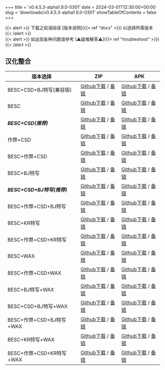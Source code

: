 
+++
title = 'v0.4.5.3-alpha1.9.0-0301'
date = 2024-03-01T12:30:00+00:00
slug = 'downloads/v0.4.5.3-alpha1.9.0-0301'
showTableOfContents = false
+++

{{< alert >}}
下载之前请阅读 [版本说明]({{< ref "docs" >}}) 以选择所需版本
{{< /alert >}}
<br>
{{< alert >}}
如出现各种问题请参考 [⚠疑难解答⚠]({{< ref "troubleshoot" >}})
{{< /alert >}}

## 汉化整合

|         版本选择          |                                                                                                                                                                            ZIP                                                                                                                                                                             |                                                                                                                                                                            APK                                                                                                                                                                             |
|---------------------------|------------------------------------------------------------------------------------------------------------------------------------------------------------------------------------------------------------------------------------------------------------------------------------------------------------------------------------------------------------|------------------------------------------------------------------------------------------------------------------------------------------------------------------------------------------------------------------------------------------------------------------------------------------------------------------------------------------------------------|
|BESC+CSD+BJ特写(兼容版)    |[Github下载](https://github.com/DoL-Lyra/Lyra/releases/download/v0.4.5.3-alpha1.9.0-0301/DoL-0.4.5.3-Lyra-a1.9.0-polyfill-besc-cheat-csd-sideviewbj-0301.zip ) / [备链](https://ghfast.top/https://github.com/DoL-Lyra/Lyra/releases/download/v0.4.5.3-alpha1.9.0-0301/DoL-0.4.5.3-Lyra-a1.9.0-polyfill-besc-cheat-csd-sideviewbj-0301.zip )|[Github下载](https://github.com/DoL-Lyra/Lyra/releases/download/v0.4.5.3-alpha1.9.0-0301/DoL-0.4.5.3-Lyra-a1.9.0-polyfill-besc-cheat-csd-sideviewbj-0301.apk ) / [备链](https://ghfast.top/https://github.com/DoL-Lyra/Lyra/releases/download/v0.4.5.3-alpha1.9.0-0301/DoL-0.4.5.3-Lyra-a1.9.0-polyfill-besc-cheat-csd-sideviewbj-0301.apk )|
|BESC                       |[Github下载](https://github.com/DoL-Lyra/Lyra/releases/download/v0.4.5.3-alpha1.9.0-0301/DoL-0.4.5.3-Lyra-a1.9.0-besc-0301.zip ) / [备链](https://ghfast.top/https://github.com/DoL-Lyra/Lyra/releases/download/v0.4.5.3-alpha1.9.0-0301/DoL-0.4.5.3-Lyra-a1.9.0-besc-0301.zip )                                                            |[Github下载](https://github.com/DoL-Lyra/Lyra/releases/download/v0.4.5.3-alpha1.9.0-0301/DoL-0.4.5.3-Lyra-a1.9.0-besc-0301.apk ) / [备链](https://ghfast.top/https://github.com/DoL-Lyra/Lyra/releases/download/v0.4.5.3-alpha1.9.0-0301/DoL-0.4.5.3-Lyra-a1.9.0-besc-0301.apk )                                                            |
|***BESC+CSD(推荐)***       |[Github下载](https://github.com/DoL-Lyra/Lyra/releases/download/v0.4.5.3-alpha1.9.0-0301/DoL-0.4.5.3-Lyra-a1.9.0-besc-csd-0301.zip ) / [备链](https://ghfast.top/https://github.com/DoL-Lyra/Lyra/releases/download/v0.4.5.3-alpha1.9.0-0301/DoL-0.4.5.3-Lyra-a1.9.0-besc-csd-0301.zip )                                                    |[Github下载](https://github.com/DoL-Lyra/Lyra/releases/download/v0.4.5.3-alpha1.9.0-0301/DoL-0.4.5.3-Lyra-a1.9.0-besc-csd-0301.apk ) / [备链](https://ghfast.top/https://github.com/DoL-Lyra/Lyra/releases/download/v0.4.5.3-alpha1.9.0-0301/DoL-0.4.5.3-Lyra-a1.9.0-besc-csd-0301.apk )                                                    |
|作弊+CSD                   |[Github下载](https://github.com/DoL-Lyra/Lyra/releases/download/v0.4.5.3-alpha1.9.0-0301/DoL-0.4.5.3-Lyra-a1.9.0-cheat-csd-0301.zip ) / [备链](https://ghfast.top/https://github.com/DoL-Lyra/Lyra/releases/download/v0.4.5.3-alpha1.9.0-0301/DoL-0.4.5.3-Lyra-a1.9.0-cheat-csd-0301.zip )                                                  |[Github下载](https://github.com/DoL-Lyra/Lyra/releases/download/v0.4.5.3-alpha1.9.0-0301/DoL-0.4.5.3-Lyra-a1.9.0-cheat-csd-0301.apk ) / [备链](https://ghfast.top/https://github.com/DoL-Lyra/Lyra/releases/download/v0.4.5.3-alpha1.9.0-0301/DoL-0.4.5.3-Lyra-a1.9.0-cheat-csd-0301.apk )                                                  |
|BESC+作弊+CSD              |[Github下载](https://github.com/DoL-Lyra/Lyra/releases/download/v0.4.5.3-alpha1.9.0-0301/DoL-0.4.5.3-Lyra-a1.9.0-besc-cheat-csd-0301.zip ) / [备链](https://ghfast.top/https://github.com/DoL-Lyra/Lyra/releases/download/v0.4.5.3-alpha1.9.0-0301/DoL-0.4.5.3-Lyra-a1.9.0-besc-cheat-csd-0301.zip )                                        |[Github下载](https://github.com/DoL-Lyra/Lyra/releases/download/v0.4.5.3-alpha1.9.0-0301/DoL-0.4.5.3-Lyra-a1.9.0-besc-cheat-csd-0301.apk ) / [备链](https://ghfast.top/https://github.com/DoL-Lyra/Lyra/releases/download/v0.4.5.3-alpha1.9.0-0301/DoL-0.4.5.3-Lyra-a1.9.0-besc-cheat-csd-0301.apk )                                        |
|BESC+BJ特写                |[Github下载](https://github.com/DoL-Lyra/Lyra/releases/download/v0.4.5.3-alpha1.9.0-0301/DoL-0.4.5.3-Lyra-a1.9.0-besc-sideviewbj-0301.zip ) / [备链](https://ghfast.top/https://github.com/DoL-Lyra/Lyra/releases/download/v0.4.5.3-alpha1.9.0-0301/DoL-0.4.5.3-Lyra-a1.9.0-besc-sideviewbj-0301.zip )                                      |[Github下载](https://github.com/DoL-Lyra/Lyra/releases/download/v0.4.5.3-alpha1.9.0-0301/DoL-0.4.5.3-Lyra-a1.9.0-besc-sideviewbj-0301.apk ) / [备链](https://ghfast.top/https://github.com/DoL-Lyra/Lyra/releases/download/v0.4.5.3-alpha1.9.0-0301/DoL-0.4.5.3-Lyra-a1.9.0-besc-sideviewbj-0301.apk )                                      |
|***BESC+CSD+BJ特写(推荐)***|[Github下载](https://github.com/DoL-Lyra/Lyra/releases/download/v0.4.5.3-alpha1.9.0-0301/DoL-0.4.5.3-Lyra-a1.9.0-besc-csd-sideviewbj-0301.zip ) / [备链](https://ghfast.top/https://github.com/DoL-Lyra/Lyra/releases/download/v0.4.5.3-alpha1.9.0-0301/DoL-0.4.5.3-Lyra-a1.9.0-besc-csd-sideviewbj-0301.zip )                              |[Github下载](https://github.com/DoL-Lyra/Lyra/releases/download/v0.4.5.3-alpha1.9.0-0301/DoL-0.4.5.3-Lyra-a1.9.0-besc-csd-sideviewbj-0301.apk ) / [备链](https://ghfast.top/https://github.com/DoL-Lyra/Lyra/releases/download/v0.4.5.3-alpha1.9.0-0301/DoL-0.4.5.3-Lyra-a1.9.0-besc-csd-sideviewbj-0301.apk )                              |
|BESC+作弊+CSD+BJ特写       |[Github下载](https://github.com/DoL-Lyra/Lyra/releases/download/v0.4.5.3-alpha1.9.0-0301/DoL-0.4.5.3-Lyra-a1.9.0-besc-cheat-csd-sideviewbj-0301.zip ) / [备链](https://ghfast.top/https://github.com/DoL-Lyra/Lyra/releases/download/v0.4.5.3-alpha1.9.0-0301/DoL-0.4.5.3-Lyra-a1.9.0-besc-cheat-csd-sideviewbj-0301.zip )                  |[Github下载](https://github.com/DoL-Lyra/Lyra/releases/download/v0.4.5.3-alpha1.9.0-0301/DoL-0.4.5.3-Lyra-a1.9.0-besc-cheat-csd-sideviewbj-0301.apk ) / [备链](https://ghfast.top/https://github.com/DoL-Lyra/Lyra/releases/download/v0.4.5.3-alpha1.9.0-0301/DoL-0.4.5.3-Lyra-a1.9.0-besc-cheat-csd-sideviewbj-0301.apk )                  |
|BESC+KR特写                |[Github下载](https://github.com/DoL-Lyra/Lyra/releases/download/v0.4.5.3-alpha1.9.0-0301/DoL-0.4.5.3-Lyra-a1.9.0-besc-sideviewkr-0301.zip ) / [备链](https://ghfast.top/https://github.com/DoL-Lyra/Lyra/releases/download/v0.4.5.3-alpha1.9.0-0301/DoL-0.4.5.3-Lyra-a1.9.0-besc-sideviewkr-0301.zip )                                      |[Github下载](https://github.com/DoL-Lyra/Lyra/releases/download/v0.4.5.3-alpha1.9.0-0301/DoL-0.4.5.3-Lyra-a1.9.0-besc-sideviewkr-0301.apk ) / [备链](https://ghfast.top/https://github.com/DoL-Lyra/Lyra/releases/download/v0.4.5.3-alpha1.9.0-0301/DoL-0.4.5.3-Lyra-a1.9.0-besc-sideviewkr-0301.apk )                                      |
|BESC+作弊+CSD+KR特写       |[Github下载](https://github.com/DoL-Lyra/Lyra/releases/download/v0.4.5.3-alpha1.9.0-0301/DoL-0.4.5.3-Lyra-a1.9.0-besc-cheat-csd-sideviewkr-0301.zip ) / [备链](https://ghfast.top/https://github.com/DoL-Lyra/Lyra/releases/download/v0.4.5.3-alpha1.9.0-0301/DoL-0.4.5.3-Lyra-a1.9.0-besc-cheat-csd-sideviewkr-0301.zip )                  |[Github下载](https://github.com/DoL-Lyra/Lyra/releases/download/v0.4.5.3-alpha1.9.0-0301/DoL-0.4.5.3-Lyra-a1.9.0-besc-cheat-csd-sideviewkr-0301.apk ) / [备链](https://ghfast.top/https://github.com/DoL-Lyra/Lyra/releases/download/v0.4.5.3-alpha1.9.0-0301/DoL-0.4.5.3-Lyra-a1.9.0-besc-cheat-csd-sideviewkr-0301.apk )                  |
|BESC+WAX                   |[Github下载](https://github.com/DoL-Lyra/Lyra/releases/download/v0.4.5.3-alpha1.9.0-0301/DoL-0.4.5.3-Lyra-a1.9.0-besc-wax-0301.zip ) / [备链](https://ghfast.top/https://github.com/DoL-Lyra/Lyra/releases/download/v0.4.5.3-alpha1.9.0-0301/DoL-0.4.5.3-Lyra-a1.9.0-besc-wax-0301.zip )                                                    |[Github下载](https://github.com/DoL-Lyra/Lyra/releases/download/v0.4.5.3-alpha1.9.0-0301/DoL-0.4.5.3-Lyra-a1.9.0-besc-wax-0301.apk ) / [备链](https://ghfast.top/https://github.com/DoL-Lyra/Lyra/releases/download/v0.4.5.3-alpha1.9.0-0301/DoL-0.4.5.3-Lyra-a1.9.0-besc-wax-0301.apk )                                                    |
|BESC+作弊+CSD+WAX          |[Github下载](https://github.com/DoL-Lyra/Lyra/releases/download/v0.4.5.3-alpha1.9.0-0301/DoL-0.4.5.3-Lyra-a1.9.0-besc-wax-cheat-csd-0301.zip ) / [备链](https://ghfast.top/https://github.com/DoL-Lyra/Lyra/releases/download/v0.4.5.3-alpha1.9.0-0301/DoL-0.4.5.3-Lyra-a1.9.0-besc-wax-cheat-csd-0301.zip )                                |[Github下载](https://github.com/DoL-Lyra/Lyra/releases/download/v0.4.5.3-alpha1.9.0-0301/DoL-0.4.5.3-Lyra-a1.9.0-besc-wax-cheat-csd-0301.apk ) / [备链](https://ghfast.top/https://github.com/DoL-Lyra/Lyra/releases/download/v0.4.5.3-alpha1.9.0-0301/DoL-0.4.5.3-Lyra-a1.9.0-besc-wax-cheat-csd-0301.apk )                                |
|BESC+BJ特写+WAX            |[Github下载](https://github.com/DoL-Lyra/Lyra/releases/download/v0.4.5.3-alpha1.9.0-0301/DoL-0.4.5.3-Lyra-a1.9.0-besc-wax-sideviewbj-0301.zip ) / [备链](https://ghfast.top/https://github.com/DoL-Lyra/Lyra/releases/download/v0.4.5.3-alpha1.9.0-0301/DoL-0.4.5.3-Lyra-a1.9.0-besc-wax-sideviewbj-0301.zip )                              |[Github下载](https://github.com/DoL-Lyra/Lyra/releases/download/v0.4.5.3-alpha1.9.0-0301/DoL-0.4.5.3-Lyra-a1.9.0-besc-wax-sideviewbj-0301.apk ) / [备链](https://ghfast.top/https://github.com/DoL-Lyra/Lyra/releases/download/v0.4.5.3-alpha1.9.0-0301/DoL-0.4.5.3-Lyra-a1.9.0-besc-wax-sideviewbj-0301.apk )                              |
|BESC+CSD+BJ特写+WAX        |[Github下载](https://github.com/DoL-Lyra/Lyra/releases/download/v0.4.5.3-alpha1.9.0-0301/DoL-0.4.5.3-Lyra-a1.9.0-besc-wax-csd-sideviewbj-0301.zip ) / [备链](https://ghfast.top/https://github.com/DoL-Lyra/Lyra/releases/download/v0.4.5.3-alpha1.9.0-0301/DoL-0.4.5.3-Lyra-a1.9.0-besc-wax-csd-sideviewbj-0301.zip )                      |[Github下载](https://github.com/DoL-Lyra/Lyra/releases/download/v0.4.5.3-alpha1.9.0-0301/DoL-0.4.5.3-Lyra-a1.9.0-besc-wax-csd-sideviewbj-0301.apk ) / [备链](https://ghfast.top/https://github.com/DoL-Lyra/Lyra/releases/download/v0.4.5.3-alpha1.9.0-0301/DoL-0.4.5.3-Lyra-a1.9.0-besc-wax-csd-sideviewbj-0301.apk )                      |
|BESC+作弊+CSD+BJ特写+WAX   |[Github下载](https://github.com/DoL-Lyra/Lyra/releases/download/v0.4.5.3-alpha1.9.0-0301/DoL-0.4.5.3-Lyra-a1.9.0-besc-wax-cheat-csd-sideviewbj-0301.zip ) / [备链](https://ghfast.top/https://github.com/DoL-Lyra/Lyra/releases/download/v0.4.5.3-alpha1.9.0-0301/DoL-0.4.5.3-Lyra-a1.9.0-besc-wax-cheat-csd-sideviewbj-0301.zip )          |[Github下载](https://github.com/DoL-Lyra/Lyra/releases/download/v0.4.5.3-alpha1.9.0-0301/DoL-0.4.5.3-Lyra-a1.9.0-besc-wax-cheat-csd-sideviewbj-0301.apk ) / [备链](https://ghfast.top/https://github.com/DoL-Lyra/Lyra/releases/download/v0.4.5.3-alpha1.9.0-0301/DoL-0.4.5.3-Lyra-a1.9.0-besc-wax-cheat-csd-sideviewbj-0301.apk )          |
|BESC+KR特写+WAX            |[Github下载](https://github.com/DoL-Lyra/Lyra/releases/download/v0.4.5.3-alpha1.9.0-0301/DoL-0.4.5.3-Lyra-a1.9.0-besc-wax-sideviewkr-0301.zip ) / [备链](https://ghfast.top/https://github.com/DoL-Lyra/Lyra/releases/download/v0.4.5.3-alpha1.9.0-0301/DoL-0.4.5.3-Lyra-a1.9.0-besc-wax-sideviewkr-0301.zip )                              |[Github下载](https://github.com/DoL-Lyra/Lyra/releases/download/v0.4.5.3-alpha1.9.0-0301/DoL-0.4.5.3-Lyra-a1.9.0-besc-wax-sideviewkr-0301.apk ) / [备链](https://ghfast.top/https://github.com/DoL-Lyra/Lyra/releases/download/v0.4.5.3-alpha1.9.0-0301/DoL-0.4.5.3-Lyra-a1.9.0-besc-wax-sideviewkr-0301.apk )                              |
|BESC+作弊+CSD+KR特写+WAX   |[Github下载](https://github.com/DoL-Lyra/Lyra/releases/download/v0.4.5.3-alpha1.9.0-0301/DoL-0.4.5.3-Lyra-a1.9.0-besc-wax-cheat-csd-sideviewkr-0301.zip ) / [备链](https://ghfast.top/https://github.com/DoL-Lyra/Lyra/releases/download/v0.4.5.3-alpha1.9.0-0301/DoL-0.4.5.3-Lyra-a1.9.0-besc-wax-cheat-csd-sideviewkr-0301.zip )          |[Github下载](https://github.com/DoL-Lyra/Lyra/releases/download/v0.4.5.3-alpha1.9.0-0301/DoL-0.4.5.3-Lyra-a1.9.0-besc-wax-cheat-csd-sideviewkr-0301.apk ) / [备链](https://ghfast.top/https://github.com/DoL-Lyra/Lyra/releases/download/v0.4.5.3-alpha1.9.0-0301/DoL-0.4.5.3-Lyra-a1.9.0-besc-wax-cheat-csd-sideviewkr-0301.apk )          |
